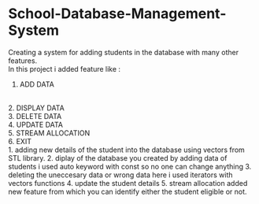 # School-Database-Management-System
Creating a system for adding students in the database with many other features.
<br>
In this project i added feature like :
<br>
 1. ADD DATA 
<br>
 2. DISPLAY DATA 
<br>
 3. DELETE DATA 
<br>
 4. UPDATE DATA 
<br>
 5. STREAM ALLOCATION 
<br>
 6. EXIT 
<br>         
1. adding new details of the student into the database using vectors from STL library.
2. diplay of the database you created by adding data of students i used auto keyword with const so no one can change anything
3. deleting the uneccesary data or wrong data here i used iterators with vectors functions 
4. update the student details
5. stream allocation added new feature from which you can identify either the student eligible or not.

 
